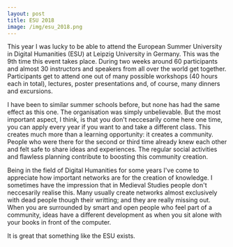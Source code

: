```yaml
---
layout: post
title: ESU 2018
image: /img/esu_2018.png
---
```


This year I was lucky to be able to attend the European Summer University in Digital Humanities (ESU) at Leipzig University in Germany. This was the 9th time this event takes place. During two weeks around 60 participants and almost 30 instructors and speakers from all over the world get together. Participants get to attend one out of many possible workshops (40 hours each in total), lectures, poster presentations and, of course, many dinners and excursions.

I have been to similar summer schools before, but none has had the same effect as this one. The organisation was simply unbelievable. But the most important aspect, I think, is that you don't neccesarily come here one time, you can apply every year if you want to and take a different class. This creates much more than a learning opportunity: it creates a community. People who were there for the second or third time already knew each other and felt safe to share ideas and experiences. The regular social activities and flawless planning contribute to boosting this community creation.

Being in the field of Digital Humanities for some years I've come to appreciate how important networks are for the creation of knowledge. I sometimes have the impression that in Medieval Studies people don't neccesarily realise this. Many usually create networks almost exclusively with dead people though their writting; and they are really missing out. When you are surrounded by smart and open people who feel part of a community, ideas have a different development as when you sit alone with your books in front of the computer. 

It is great that something like the ESU exists.
